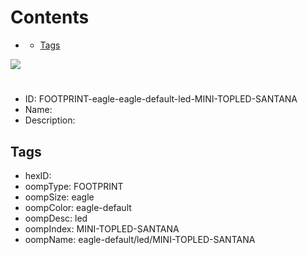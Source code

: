



Contents
========

* [](#)
	* [Tags](#tags)
  
![][im]
# 

- ID: FOOTPRINT-eagle-eagle-default-led-MINI-TOPLED-SANTANA
- Name: 
- Description: 

## Tags

- hexID: 
- oompType: FOOTPRINT
- oompSize: eagle
- oompColor: eagle-default
- oompDesc: led
- oompIndex: MINI-TOPLED-SANTANA
- oompName: eagle-default/led/MINI-TOPLED-SANTANA



[im]: image.png
